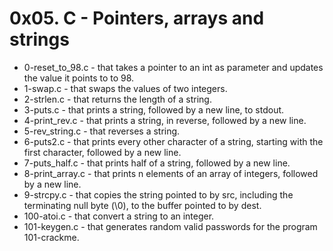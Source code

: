 # 0x05. C - Pointers, arrays and strings

- 0-reset_to_98.c - that takes a pointer to an int as parameter and updates the value it points to to 98.
- 1-swap.c - that swaps the values of two integers.
- 2-strlen.c -  that returns the length of a string.
- 3-puts.c - that prints a string, followed by a new line, to stdout.
- 4-print_rev.c - that prints a string, in reverse, followed by a new line.
- 5-rev_string.c -  that reverses a string.
- 6-puts2.c -  that prints every other character of a string, starting with the first character, followed by a new line.
- 7-puts_half.c - that prints half of a string, followed by a new line.
- 8-print_array.c - that prints n elements of an array of integers, followed by a new line.
- 9-strcpy.c - that copies the string pointed to by src, including the terminating null byte (\0), to the buffer pointed to by dest.
- 100-atoi.c - that convert a string to an integer.
- 101-keygen.c - that generates random valid passwords for the program 101-crackme.
